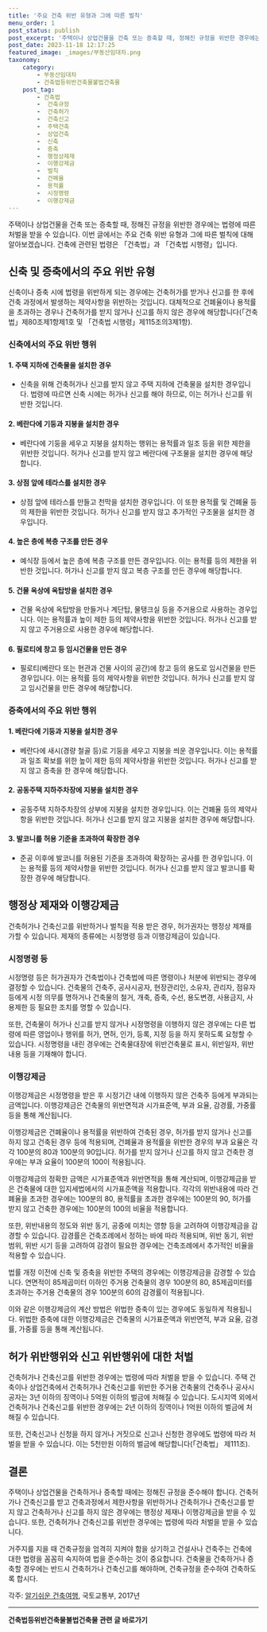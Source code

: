 ```yaml
---
title: '주요 건축 위반 유형과 그에 따른 벌칙'
menu_order: 1
post_status: publish
post_excerpt: '주택이나 상업건물을 건축 또는 증축할 때, 정해진 규정을 위반한 경우에는 법령에 따른 처벌을 받을 수 있습니다. 이번 글에서는 주요 건축 위반 유형과 그에 따른 벌칙에 대해 알아보겠습니다. 건축에 관련된 법령은  건축법 과  건축법 시행령 입니다.'
post_date: 2023-11-18 12:17:25
featured_image: _images/부동산임대차.png
taxonomy:
    category:
        - 부동산임대차
        - 건축법등위반건축물불법건축물
    post_tag:
        - 건축법
        -  건축규정
        -  건축허가
        -  건축신고
        -  주택건축
        -  상업건축
        -  신축
        -  증축
        -  행정상제재
        -  이행강제금
        -  벌칙
        -  건폐율
        -  용적률
        -  시정명령
        -  이행강제금
---
```



주택이나 상업건물을 건축 또는 증축할 때, 정해진 규정을 위반한 경우에는 법령에 따른 처벌을 받을 수 있습니다. 이번 글에서는 주요 건축 위반 유형과 그에 따른 벌칙에 대해 알아보겠습니다. 건축에 관련된 법령은 「건축법」과 「건축법 시행령」입니다.

## 신축 및 증축에서의 주요 위반 유형

신축이나 증축 시에 법령을 위반하게 되는 경우에는 건축허가를 받거나 신고를 한 후에 건축 과정에서 발생하는 제약사항을 위반하는 것입니다. 대체적으로 건폐율이나 용적률을 초과하는 경우나 건축허가를 받지 않거나 신고를 하지 않은 경우에 해당합니다(「건축법」제80조제1항제1호 및 「건축법 시행령」제115조의3제1항).

### 신축에서의 주요 위반 행위

#### 1. 주택 지하에 건축물을 설치한 경우
- 신축을 위해 건축허가나 신고를 받지 않고 주택 지하에 건축물을 설치한 경우입니다. 법령에 따르면 신축 시에는 허가나 신고를 해야 하므로, 이는 허가나 신고를 위반한 것입니다.

#### 2. 베란다에 기둥과 지붕을 설치한 경우
- 베란다에 기둥을 세우고 지붕을 설치하는 행위는 용적률과 일조 등을 위한 제한을 위반한 것입니다. 허가나 신고를 받지 않고 베란다에 구조물을 설치한 경우에 해당합니다.

#### 3. 상점 앞에 테라스를 설치한 경우
- 상점 앞에 테라스를 만들고 천막을 설치한 경우입니다. 이 또한 용적률 및 건폐율 등의 제한을 위반한 것입니다. 허가나 신고를 받지 않고 추가적인 구조물을 설치한 경우입니다.

#### 4. 높은 층에 복층 구조를 만든 경우
- 예식장 등에서 높은 층에 복층 구조를 만든 경우입니다. 이는 용적률 등의 제한을 위반한 것입니다. 허가나 신고를 받지 않고 복층 구조를 만든 경우에 해당합니다.

#### 5. 건물 옥상에 옥탑방을 설치한 경우
- 건물 옥상에 옥탑방을 만들거나 계단탑, 물탱크실 등을 주거용으로 사용하는 경우입니다. 이는 용적률과 높이 제한 등의 제약사항을 위반한 것입니다. 허가나 신고를 받지 않고 주거용으로 사용한 경우에 해당합니다.

#### 6. 필로티에 창고 등 임시건물을 만든 경우
- 필로티(베란다 또는 현관과 건물 사이의 공간)에 창고 등의 용도로 임시건물을 만든 경우입니다. 이는 용적률 등의 제약사항을 위반한 것입니다. 허가나 신고를 받지 않고 임시건물을 만든 경우에 해당합니다.

### 증축에서의 주요 위반 행위

#### 1. 베란다에 기둥과 지붕을 설치한 경우
- 베란다에 새시(경량 철골 등)로 기둥을 세우고 지붕을 씌운 경우입니다. 이는 용적률과 일조 확보를 위한 높이 제한 등의 제약사항을 위반한 것입니다. 허가나 신고를 받지 않고 증축을 한 경우에 해당합니다.

#### 2. 공동주택 지하주차장에 지붕을 설치한 경우
- 공동주택 지하주차장의 상부에 지붕을 설치한 경우입니다. 이는 건폐율 등의 제약사항을 위반한 것입니다. 허가나 신고를 받지 않고 지붕을 설치한 경우에 해당합니다.

#### 3. 발코니를 허용 기준을 초과하여 확장한 경우
- 준공 이후에 발코니를 허용된 기준을 초과하여 확장하는 공사를 한 경우입니다. 이는 용적률 등의 제약사항을 위반한 것입니다. 허가나 신고를 받지 않고 발코니를 확장한 경우에 해당합니다.

## 행정상 제재와 이행강제금

건축허가나 건축신고를 위반하거나 벌칙을 적용 받은 경우, 허가권자는 행정상 제재를 가할 수 있습니다. 제재의 종류에는 시정명령 등과 이행강제금이 있습니다.

### 시정명령 등

시정명령 등은 허가권자가 건축법이나 건축법에 따른 명령이나 처분에 위반되는 경우에 결정할 수 있습니다. 건축물의 건축주, 공사시공자, 현장관리인, 소유자, 관리자, 점유자 등에게 시정 의무를 명하거나 건축물의 철거, 개축, 증축, 수선, 용도변경, 사용금지, 사용제한 등 필요한 조치를 명할 수 있습니다.

또한, 건축물이 허가나 신고를 받지 않거나 시정명령을 이행하지 않은 경우에는 다른 법령에 따른 영업이나 행위를 허가, 면허, 인가, 등록, 지정 등을 하지 못하도록 요청할 수 있습니다. 시정명령을 내린 경우에는 건축물대장에 위반건축물로 표시, 위반일자, 위반내용 등을 기재해야 합니다.

### 이행강제금

이행강제금은 시정명령을 받은 후 시정기간 내에 이행하지 않은 건축주 등에게 부과되는 금액입니다. 이행강제금은 건축물의 위반면적과 시가표준액, 부과 요율, 감경률, 가중률 등을 통해 계산됩니다.

이행강제금은 건폐율이나 용적률을 위반하여 건축된 경우, 허가를 받지 않거나 신고를 하지 않고 건축된 경우 등에 적용되며, 건폐율과 용적률을 위반한 경우의 부과 요율은 각각 100분의 80과 100분의 90입니다. 허가를 받지 않거나 신고를 하지 않고 건축한 경우에는 부과 요율이 100분의 100이 적용됩니다.

이행강제금의 정확한 금액은 시가표준액과 위반면적을 통해 계산되며, 이행강제금을 받은 건축물에 대한 입지세법에서의 시가표준액을 적용합니다. 각각의 위반내용에 따라 건폐율을 초과한 경우에는 100분의 80, 용적률을 초과한 경우에는 100분의 90, 허가를 받지 않고 건축한 경우에는 100분의 100의 비율을 적용합니다.

또한, 위반내용의 정도와 위반 동기, 공중에 미치는 영향 등을 고려하여 이행강제금을 감경할 수 있습니다. 감경률은 건축조례에서 정하는 바에 따라 적용되며, 위반 동기, 위반 범위, 위반 시기 등을 고려하여 감경이 필요한 경우에는 건축조례에서 추가적인 비율을 적용할 수 있습니다.

법률 개정 이전에 신축 및 증축을 위반한 주택의 경우에는 이행강제금을 감경할 수 있습니다. 연면적이 85제곱미터 이하인 주거용 건축물의 경우 100분의 80, 85제곱미터를 초과하는 주거용 건축물의 경우 100분의 60의 감경률이 적용됩니다.

이와 같은 이행강제금의 계산 방법은 위법한 증축이 있는 경우에도 동일하게 적용됩니다. 위법한 증축에 대한 이행강제금은 건축물의 시가표준액과 위반면적, 부과 요율, 감경률, 가중률 등을 통해 계산됩니다.

## 허가 위반행위와 신고 위반행위에 대한 처벌

건축허가나 건축신고를 위반한 경우에는 법령에 따라 처벌을 받을 수 있습니다. 주택 건축이나 상업건축에서 건축허가나 건축신고를 위반한 주거용 건축물의 건축주나 공사시공자는 3년 이하의 징역이나 5억원 이하의 벌금에 처해질 수 있습니다. 도시지역 외에서 건축허가나 건축신고를 위반한 경우에는 2년 이하의 징역이나 1억원 이하의 벌금에 처해질 수 있습니다.

또한, 건축신고나 신청을 하지 않거나 거짓으로 신고나 신청한 경우에도 법령에 따라 처벌을 받을 수 있습니다. 이는 5천만원 이하의 벌금에 해당합니다(「건축법」 제111조).

## 결론

주택이나 상업건물을 건축하거나 증축할 때에는 정해진 규정을 준수해야 합니다. 건축허가나 건축신고를 받고 건축과정에서 제한사항을 위반하거나 건축허가나 건축신고를 받지 않고 건축하거나 신고를 하지 않은 경우에는 행정상 제재나 이행강제금을 받을 수 있습니다. 또한, 건축허가나 건축신고를 위반한 경우에는 법령에 따라 처벌을 받을 수 있습니다.

거주지를 지을 때 건축규정을 엄격히 지켜야 함을 상기하고 건설사나 건축주는 건축에 대한 법령을 꼼꼼히 숙지하여 법을 준수하는 것이 중요합니다. 건축물을 건축하거나 증축할 경우에는 반드시 건축허가나 건축신고를 해야하며, 건축규정을 준수하여 건축하도록 합시다.

각주: [알기쉬운 건축여행](https://uknowlaw.com/), 국토교통부, 2017년
<!-- wp:separator -->
<hr class="wp-block-separator has-alpha-channel-opacity"/>
<!-- /wp:separator -->

<!-- wp:group {"backgroundColor":"base","layout":{"type":"constrained"}} -->
<div class="wp-block-group has-base-background-color has-background"><!-- wp:paragraph {"align":"center","fontSize":"medium"} -->
<p class="has-text-align-center has-large-font-size"><strong>건축법등위반건축물불법건축물 관련 글 바로가기</strong></p>
<!-- /wp:paragraph -->


<!-- wp:latest-posts
{"categories":[{"id":22567,"count":19,"description":"","link":"https://uknowlaw.com/category/%ea%b1%b4%ec%b6%95%eb%b2%95%eb%93%b1%ec%9c%84%eb%b0%98%ea%b1%b4%ec%b6%95%eb%ac%bc%eb%b6%88%eb%b2%95%ea%b1%b4%ec%b6%95%eb%ac%bc/","name":"건축법등위반건축물불법건축물","slug":"건축법등위반건축물불법건축물","taxonomy":"category","parent":0,"meta":[],"_links":{"self":[{"href":"https://uknowlaw.com/wp-json/wp/v2/categories/22567"}],"collection":[{"href":"https://uknowlaw.com/wp-json/wp/v2/categories"}],"about":[{"href":"https://uknowlaw.com/wp-json/wp/v2/taxonomies/category"}],"wp:post_type":[{"href":"https://uknowlaw.com/wp-json/wp/v2/posts?categories=22567"}],"curies":[{"name":"wp","href":"https://api.w.org/{rel}","templated":true}]}}],"postsToShow":100,"excerptLength":28,"postLayout":"grid","columns":2,"featuredImageAlign":"left","featuredImageSizeSlug":"large","fontSize":"small"} /--></div>
<!-- /wp:group -->